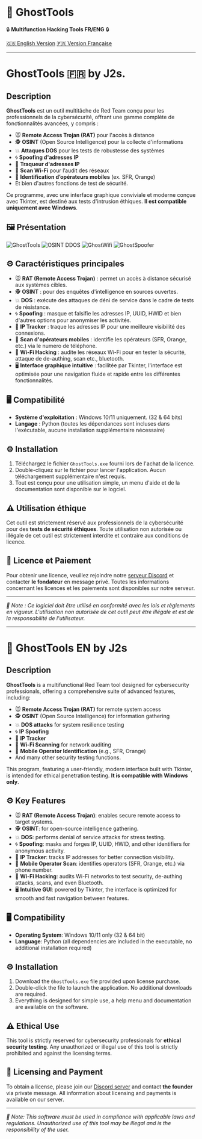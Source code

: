 # 👻 GhostTools

🔒 **Multifunction Hacking Tools FR/ENG** 🔒

[🇬🇧 English Version](#ghosttools-en)
[🇫🇷 Version Française](#ghosttools-fr)

---

# GhostTools 🇫🇷 by J2s.

## Description
**GhostTools** est un outil multitâche de Red Team conçu pour les professionnels de la cybersécurité, offrant une gamme complète de fonctionnalités avancées, y compris :

- 🐭 **Remote Access Trojan (RAT)** pour l'accès à distance
- 🕵️ **OSINT** (Open Source Intelligence) pour la collecte d'informations
- 💥 **Attaques DOS** pour les tests de robustesse des systèmes
- 🌀 **Spoofing d'adresses IP** 
- 📍 **Traqueur d'adresses IP**
- 📡 **Scan Wi-Fi** pour l’audit des réseaux
- 📶 **Identification d’opérateurs mobiles** (ex. SFR, Orange)
- Et bien d'autres fonctions de test de sécurité.

Ce programme, avec une interface graphique conviviale et moderne conçue avec Tkinter, est destiné aux tests d'intrusion éthiques. **Il est compatible uniquement avec Windows**.

## 🖼️ Présentation 
![GhostTools](https://github.com/user-attachments/assets/16301445-b4bb-4a3a-8a53-8ec79564718d)
![OSINT DDOS](https://github.com/user-attachments/assets/13671648-0bc6-49ba-99ee-cb91fff0db2f)
![GhostWifi](https://github.com/user-attachments/assets/de76da59-8aba-4611-8fb1-40091a24a346)
![GhostSpoofer](https://github.com/user-attachments/assets/3d42ecba-a20c-490e-8547-7869d675605b)


## ⚙️ Caractéristiques principales
- 🐭 **RAT (Remote Access Trojan)** : permet un accès à distance sécurisé aux systèmes cibles.
- 🕵️ **OSINT** : pour des enquêtes d'intelligence en sources ouvertes.
- 💥 **DOS** : exécute des attaques de déni de service dans le cadre de tests de résistance.
- 🌀 **Spoofing** : masque et falsifie les adresses IP, UUID, HWID et bien d'autres options pour anonymiser les activités.
- 📍 **IP Tracker** : traque les adresses IP pour une meilleure visibilité des connexions.
- 📶 **Scan d'opérateurs mobiles** : identifie les opérateurs (SFR, Orange, etc.) via le numero de téléphone.
- 📡 **Wi-Fi Hacking** : audite les réseaux Wi-Fi pour en tester la sécurité, attaque de de-authing, scan etc., bluetooth.
- 🖥️ **Interface graphique intuitive** : facilitée par Tkinter, l'interface est optimisée pour une navigation fluide et rapide entre les différentes fonctionnalités.

## 🖥️ Compatibilité
- **Système d'exploitation** : Windows 10/11 uniquement. (32 & 64 bits)
- **Langage** : Python (toutes les dépendances sont incluses dans l'exécutable, aucune installation supplémentaire nécessaire)

## ⚙️ Installation
1. Téléchargez le fichier `GhostTools.exe` fourni lors de l'achat de la licence.
2. Double-cliquez sur le fichier pour lancer l'application. Aucun téléchargement supplémentaire n'est requis.
3. Tout est conçu pour une utilisation simple, un menu d'aide et de la documentation sont disponible sur le logciel.

## ⚠️ Utilisation éthique
Cet outil est strictement réservé aux professionnels de la cybersécurité pour des **tests de sécurité éthiques**. Toute utilisation non autorisée ou illégale de cet outil est strictement interdite et contraire aux conditions de licence.

## 🎫 Licence et Paiement
Pour obtenir une licence, veuillez rejoindre notre [serveur Discord](https://discord.gg/BBUkjQZQ) et contacter **le fondateur** en message privé. Toutes les informations concernant les licences et les paiements sont disponibles sur notre serveur.

---

*📝 Note : Ce logiciel doit être utilisé en conformité avec les lois et règlements en vigueur. L'utilisation non autorisée de cet outil peut être illégale et est de la responsabilité de l'utilisateur.*

---

# 👻 GhostTools EN by J2s

## Description
**GhostTools** is a multifunctional Red Team tool designed for cybersecurity professionals, offering a comprehensive suite of advanced features, including:

- 🐭 **Remote Access Trojan (RAT)** for remote system access
- 🕵️ **OSINT** (Open Source Intelligence) for information gathering
- 💥 **DOS attacks** for system resilience testing
- 🌀 **IP Spoofing**
- 📍 **IP Tracker**
- 📡 **Wi-Fi Scanning** for network auditing
- 📶 **Mobile Operator Identification** (e.g., SFR, Orange)
- And many other security testing functions.

This program, featuring a user-friendly, modern interface built with Tkinter, is intended for ethical penetration testing. **It is compatible with Windows only**.

## ⚙️ Key Features
- 🐭 **RAT (Remote Access Trojan)**: enables secure remote access to target systems.
- 🕵️ **OSINT**: for open-source intelligence gathering.
- 💥 **DOS**: performs denial of service attacks for stress testing.
- 🌀 **Spoofing**: masks and forges IP, UUID, HWID, and other identifiers for anonymous activity.
- 📍 **IP Tracker**: tracks IP addresses for better connection visibility.
- 📶 **Mobile Operator Scan**: identifies operators (SFR, Orange, etc.) via phone number.
- 📡 **Wi-Fi Hacking**: audits Wi-Fi networks to test security, de-authing attacks, scans, and even Bluetooth.
- 🖥️ **Intuitive GUI**: powered by Tkinter, the interface is optimized for smooth and fast navigation between features.

## 🖥️ Compatibility
- **Operating System**: Windows 10/11 only (32 & 64 bit)
- **Language**: Python (all dependencies are included in the executable, no additional installation required)

## ⚙️ Installation
1. Download the `GhostTools.exe` file provided upon license purchase.
2. Double-click the file to launch the application. No additional downloads are required.
3. Everything is designed for simple use, a help menu and documentation are available on the software.


## ⚠️ Ethical Use
This tool is strictly reserved for cybersecurity professionals for **ethical security testing**. Any unauthorized or illegal use of this tool is strictly prohibited and against the licensing terms.

## 🎫 Licensing and Payment
To obtain a license, please join our [Discord server](https://discord.gg/BBUkjQZQ) and contact **the founder** via private message. All information about licensing and payments is available on our server.

---

*📝 Note: This software must be used in compliance with applicable laws and regulations. Unauthorized use of this tool may be illegal and is the responsibility of the user.*
